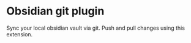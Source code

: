 # Obsidian git plugin

Sync your local obsidian vault via git.
Push and pull changes using this extension.
